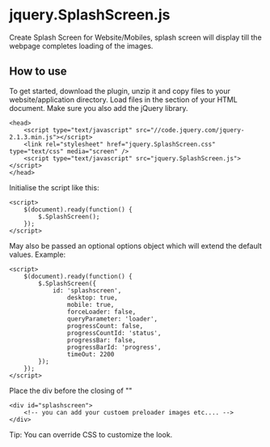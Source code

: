 # jquery.SplashScreen.js
Create Splash Screen for Website/Mobiles, splash screen will display till the webpage completes loading of the images.

How to use
----------

To get started, download the plugin, unzip it and copy files to your website/application directory.
Load files in the <head> section of your HTML document. Make sure you also add the jQuery library.

    <head>
        <script type="text/javascript" src="//code.jquery.com/jquery-2.1.3.min.js"></script>
        <link rel="stylesheet" href="jquery.SplashScreen.css" type="text/css" media="screen" />
        <script type="text/javascript" src="jquery.SplashScreen.js"></script>
    </head>

Initialise the script like this:

    <script>
        $(document).ready(function() {
            $.SplashScreen();
        });
    </script>

May also be passed an optional options object which will extend the default values. Example:

    <script>
        $(document).ready(function() {
            $.SplashScreen({
                id: 'splashscreen',
          			desktop: true,
          			mobile: true,
          			forceLoader: false,
          			queryParameter: 'loader',
          			progressCount: false,
          			progressCountId: 'status',
          			progressBar: false,
          			progressBarId: 'progress',
          			timeOut: 2200
            });
        });
    </script>

Place the div before the closing of "</body>"

    <div id="splashscreen">
        <!-- you can add your custoem preloader images etc.... -->
    </div> 

Tip: You can override CSS to customize the look.
